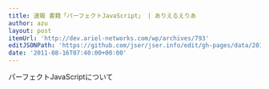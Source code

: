 ```yaml
---
title: 速報 書籍「パーフェクトJavaScript」 | ありえるえりあ
author: azu
layout: post
itemUrl: 'http://dev.ariel-networks.com/wp/archives/793'
editJSONPath: 'https://github.com/jser/jser.info/edit/gh-pages/data/2011/08/index.json'
date: '2011-08-16T07:40:00+00:00'
---
```

パーフェクトJavaScriptについて
